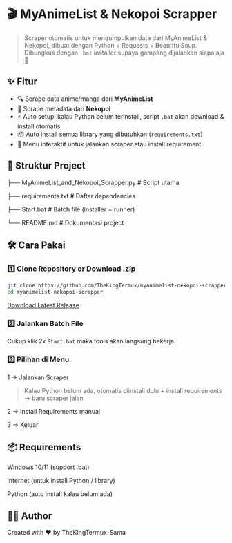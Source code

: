 # 🎬 MyAnimeList & Nekopoi Scrapper  
> Scraper otomatis untuk mengumpulkan data dari MyAnimeList & Nekopoi, dibuat dengan Python + Requests + BeautifulSoup.  
> Dibungkus dengan `.bat` installer supaya gampang dijalankan siapa aja 🚀

## ✨ Fitur
- 🔍 Scrape data anime/manga dari **MyAnimeList**  
- 🔞 Scrape metadata dari **Nekopoi**  
- ⚡ Auto setup: kalau Python belum terinstall, script `.bat` akan download & install otomatis  
- 📦 Auto install semua library yang dibutuhkan (`requirements.txt`)  
- 🔁 Menu interaktif untuk jalankan scraper atau install requirement  

## 📂 Struktur Project
├── MyAnimeList_and_Nekopoi_Scrapper.py # Script utama

├── requirements.txt # Daftar dependencies

├── Start.bat # Batch file (installer + runner)

└── README.md # Dokumentasi project

## 🛠️ Cara Pakai
### 1️⃣ Clone Repository or Download .zip
```bash
git clone https://github.com/TheKingTermux/myanimelist-nekopoi-scrapper.git
cd myanimelist-nekopoi-scrapper
```

[Download Latest Release](https://github.com/TheKingTermux/myanimelist-nekopoi-scrapper/releases/latest)


### 2️⃣ Jalankan Batch File
Cukup klik 2x `Start.bat` maka tools akan langsung bekerja

### 3️⃣ Pilihan di Menu

1 → Jalankan Scraper

> Kalau Python belum ada, otomatis diinstall dulu + install requirements → baru scraper jalan

2 → Install Requirements manual

3 → Keluar

## 📦 Requirements

Windows 10/11 (support .bat)

Internet (untuk install Python / library)

Python (auto install kalau belum ada)

## 👨‍💻 Author

Created with ❤️ by TheKingTermux-Sama

